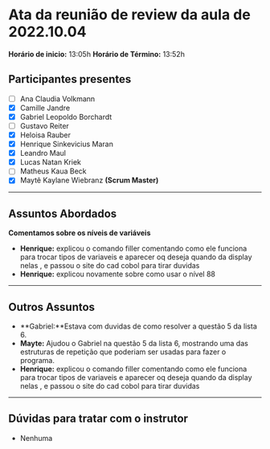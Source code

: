 # Ata da reunião de review da aula de 2022.10.04
**Horário de inicio:** 13:05h  **Horário de Término:** 13:52h


## Participantes presentes
- [ ] Ana  Claudia Volkmann
- [x] Camille Jandre
- [x] Gabriel Leopoldo Borchardt
- [ ] Gustavo Reiter
- [x] Heloisa Rauber
- [x] Henrique Sinkevicius Maran 
- [x] Leandro Maul 
- [x] Lucas Natan Kriek 
- [ ] Matheus Kaua Beck
- [x] Maytê Kaylane Wiebranz **(Scrum Master)**

---

## Assuntos Abordados

**Comentamos sobre os níveis de variáveis**

- **Henrique:** explicou o comando filler comentando como ele funciona para trocar tipos de variaveis e aparecer oq deseja quando da display nelas , e passou o site do cad cobol para tirar duvidas 
- **Henrique:** explicou novamente sobre como usar o nível 88
---

## Outros Assuntos 
- **Gabriel:**Estava com duvidas de como resolver a questão 5 da lista 6.
- **Mayte:** Ajudou o Gabriel na questão 5 da lista 6, mostrando uma das estruturas de repetição que poderiam ser usadas para fazer o programa.
- **Henrique:** explicou o comando filler comentando como ele funciona para trocar tipos de variaveis e aparecer oq deseja quando da display nelas , e passou o site do cad cobol para tirar duvidas 

---

## Dúvidas para tratar com o instrutor
- Nenhuma
